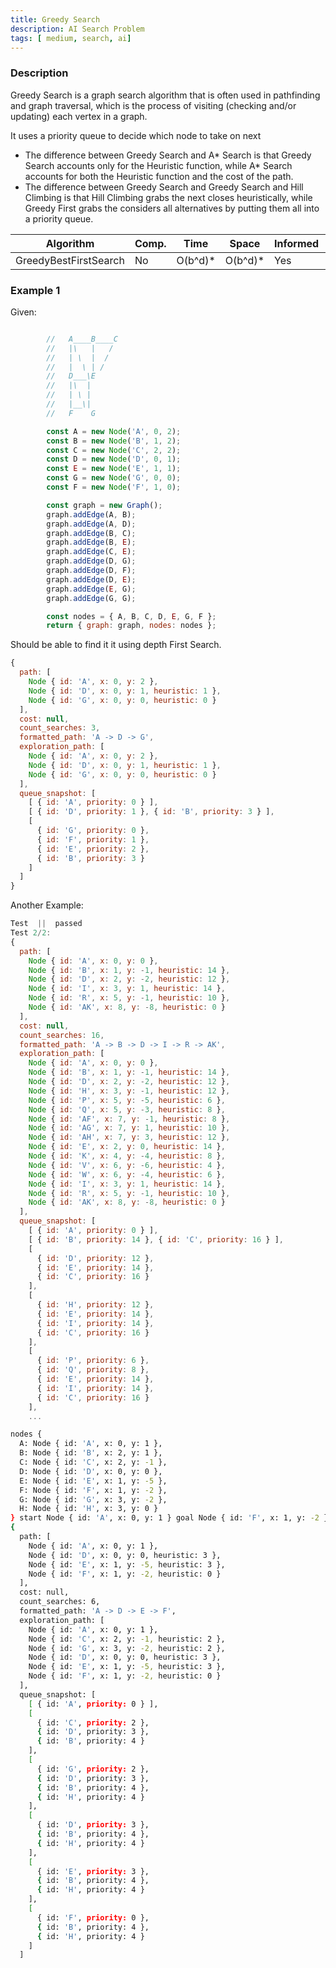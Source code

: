 ```yaml
---
title: Greedy Search
description: AI Search Problem
tags: [ medium, search, ai]
---
```


### Description

Greedy Search is a graph search algorithm that is often used in pathfinding and graph traversal, which is the process of visiting (checking and/or updating) each vertex in a graph.

It uses a priority queue to decide which node to take on next

- The difference between Greedy Search and A* Search is that Greedy Search accounts only for the Heuristic function, while A* Search accounts for both the Heuristic function and the cost of the path.
- The difference between Greedy Search and Greedy Search and Hill Climbing is that Hill Climbing grabs the next closes heuristically, while Greedy First grabs the considers all alternatives by putting them all into a priority queue.




| Algorithm             | Comp. | Time    | Space   | Informed | Optimal |
| --------------------- | ----- | ------- | ------- | -------- | ------- |
| GreedyBestFirstSearch | No    | O(b^d)* | O(b^d)* | Yes      | No      |

### Example 1


Given: 

```js

        //   A____B____C
        //   |\   |   /
        //   | \  |  /
        //   |  \ | /
        //   D___\E
        //   |\  |
        //   | \ |
        //   |__\|
        //   F    G

        const A = new Node('A', 0, 2);
        const B = new Node('B', 1, 2);
        const C = new Node('C', 2, 2);
        const D = new Node('D', 0, 1);
        const E = new Node('E', 1, 1);
        const G = new Node('G', 0, 0);
        const F = new Node('F', 1, 0);

        const graph = new Graph();
        graph.addEdge(A, B);
        graph.addEdge(A, D);
        graph.addEdge(B, C);
        graph.addEdge(B, E);
        graph.addEdge(C, E);
        graph.addEdge(D, G);
        graph.addEdge(D, F);
        graph.addEdge(D, E);
        graph.addEdge(E, G);
        graph.addEdge(G, G);

        const nodes = { A, B, C, D, E, G, F };
        return { graph: graph, nodes: nodes };
```

Should be able to find it it using depth First Search.


```js
{
  path: [
    Node { id: 'A', x: 0, y: 2 },
    Node { id: 'D', x: 0, y: 1, heuristic: 1 },
    Node { id: 'G', x: 0, y: 0, heuristic: 0 }
  ],
  cost: null,
  count_searches: 3,
  formatted_path: 'A -> D -> G',
  exploration_path: [
    Node { id: 'A', x: 0, y: 2 },
    Node { id: 'D', x: 0, y: 1, heuristic: 1 },
    Node { id: 'G', x: 0, y: 0, heuristic: 0 }
  ],
  queue_snapshot: [
    [ { id: 'A', priority: 0 } ],
    [ { id: 'D', priority: 1 }, { id: 'B', priority: 3 } ],
    [
      { id: 'G', priority: 0 },
      { id: 'F', priority: 1 },
      { id: 'E', priority: 2 },
      { id: 'B', priority: 3 }
    ]
  ]
}
```



Another Example:

```js
Test  ||  passed
Test 2/2:
{
  path: [
    Node { id: 'A', x: 0, y: 0 },
    Node { id: 'B', x: 1, y: -1, heuristic: 14 },
    Node { id: 'D', x: 2, y: -2, heuristic: 12 },
    Node { id: 'I', x: 3, y: 1, heuristic: 14 },
    Node { id: 'R', x: 5, y: -1, heuristic: 10 },
    Node { id: 'AK', x: 8, y: -8, heuristic: 0 }
  ],
  cost: null,
  count_searches: 16,
  formatted_path: 'A -> B -> D -> I -> R -> AK',
  exploration_path: [
    Node { id: 'A', x: 0, y: 0 },
    Node { id: 'B', x: 1, y: -1, heuristic: 14 },
    Node { id: 'D', x: 2, y: -2, heuristic: 12 },
    Node { id: 'H', x: 3, y: -1, heuristic: 12 },
    Node { id: 'P', x: 5, y: -5, heuristic: 6 },
    Node { id: 'Q', x: 5, y: -3, heuristic: 8 },
    Node { id: 'AF', x: 7, y: -1, heuristic: 8 },
    Node { id: 'AG', x: 7, y: 1, heuristic: 10 },
    Node { id: 'AH', x: 7, y: 3, heuristic: 12 },
    Node { id: 'E', x: 2, y: 0, heuristic: 14 },
    Node { id: 'K', x: 4, y: -4, heuristic: 8 },
    Node { id: 'V', x: 6, y: -6, heuristic: 4 },
    Node { id: 'W', x: 6, y: -4, heuristic: 6 },
    Node { id: 'I', x: 3, y: 1, heuristic: 14 },
    Node { id: 'R', x: 5, y: -1, heuristic: 10 },
    Node { id: 'AK', x: 8, y: -8, heuristic: 0 }
  ],
  queue_snapshot: [
    [ { id: 'A', priority: 0 } ],
    [ { id: 'B', priority: 14 }, { id: 'C', priority: 16 } ],
    [
      { id: 'D', priority: 12 },
      { id: 'E', priority: 14 },
      { id: 'C', priority: 16 }
    ],
    [
      { id: 'H', priority: 12 },
      { id: 'E', priority: 14 },
      { id: 'I', priority: 14 },
      { id: 'C', priority: 16 }
    ],
    [
      { id: 'P', priority: 6 },
      { id: 'Q', priority: 8 },
      { id: 'E', priority: 14 },
      { id: 'I', priority: 14 },
      { id: 'C', priority: 16 }
    ],
    ...
```



```bash
nodes {
  A: Node { id: 'A', x: 0, y: 1 },
  B: Node { id: 'B', x: 2, y: 1 },
  C: Node { id: 'C', x: 2, y: -1 },
  D: Node { id: 'D', x: 0, y: 0 },
  E: Node { id: 'E', x: 1, y: -5 },
  F: Node { id: 'F', x: 1, y: -2 },
  G: Node { id: 'G', x: 3, y: -2 },
  H: Node { id: 'H', x: 3, y: 0 }
} start Node { id: 'A', x: 0, y: 1 } goal Node { id: 'F', x: 1, y: -2 }
{
  path: [
    Node { id: 'A', x: 0, y: 1 },
    Node { id: 'D', x: 0, y: 0, heuristic: 3 },
    Node { id: 'E', x: 1, y: -5, heuristic: 3 },
    Node { id: 'F', x: 1, y: -2, heuristic: 0 }
  ],
  cost: null,
  count_searches: 6,
  formatted_path: 'A -> D -> E -> F',
  exploration_path: [
    Node { id: 'A', x: 0, y: 1 },
    Node { id: 'C', x: 2, y: -1, heuristic: 2 },
    Node { id: 'G', x: 3, y: -2, heuristic: 2 },
    Node { id: 'D', x: 0, y: 0, heuristic: 3 },
    Node { id: 'E', x: 1, y: -5, heuristic: 3 },
    Node { id: 'F', x: 1, y: -2, heuristic: 0 }
  ],
  queue_snapshot: [
    [ { id: 'A', priority: 0 } ],
    [
      { id: 'C', priority: 2 },
      { id: 'D', priority: 3 },
      { id: 'B', priority: 4 }
    ],
    [
      { id: 'G', priority: 2 },
      { id: 'D', priority: 3 },
      { id: 'B', priority: 4 },
      { id: 'H', priority: 4 }
    ],
    [
      { id: 'D', priority: 3 },
      { id: 'B', priority: 4 },
      { id: 'H', priority: 4 }
    ],
    [
      { id: 'E', priority: 3 },
      { id: 'B', priority: 4 },
      { id: 'H', priority: 4 }
    ],
    [
      { id: 'F', priority: 0 },
      { id: 'B', priority: 4 },
      { id: 'H', priority: 4 }
    ]
  ]

  ```



